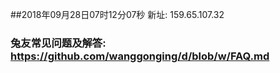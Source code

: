 ##2018年09月28日07时12分07秒 新址: 159.65.107.32
### 兔友常见问题及解答: https://github.com/wanggonging/d/blob/w/FAQ.md
